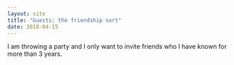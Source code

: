 ```yaml
---
layout: site
title: "Guests: the friendship sort"
date: 2018-04-15
---
```


I am throwing a party and I only want to invite friends
who I have known for more than 3 years.

